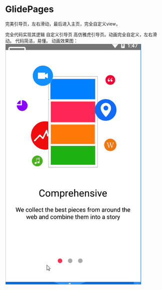 # GlidePages
完美引导页，左右滑动，最后进入主页，完全自定义view，

完全代码实现其逻辑
自定义引导页
高仿雅虎引导页。动画完全自定义，左右滑动。
代码简洁，易懂。
动画效果图：
![image](https://github.com/1136346879/picture_dx/blob/master/image_flod/guideYahu.gif)